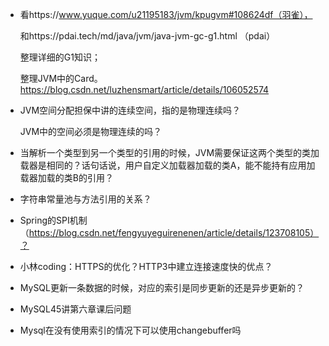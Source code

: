 - 看https://www.yuque.com/u21195183/jvm/kpugvm#108624df（羽雀），

  和https://pdai.tech/md/java/jvm/java-jvm-gc-g1.html （pdai）

  整理详细的G1知识；

  整理JVM中的Card。https://blog.csdn.net/luzhensmart/article/details/106052574



- JVM空间分配担保中讲的连续空间，指的是物理连续吗？

  JVM中的空间必须是物理连续的吗？



- 当解析一个类型到另一个类型的引用的时候，JVM需要保证这两个类型的类加载器是相同的？话句话说，用户自定义加载器加载的类A，能不能持有应用加载器加载的类B的引用？



- 字符串常量池与方法引用的关系？



- Spring的SPI机制（https://blog.csdn.net/fengyuyeguirenenen/article/details/123708105）？



- 小林coding：HTTPS的优化？HTTP3中建立连接速度快的优点？

  

- MySQL更新一条数据的时候，对应的索引是同步更新的还是异步更新的？



- MySQL45讲第六章课后问题



- Mysql在没有使用索引的情况下可以使用changebuffer吗